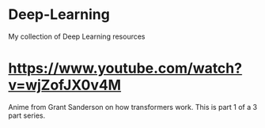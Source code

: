 # Deep-Learning
My collection of Deep Learning resources

# https://www.youtube.com/watch?v=wjZofJX0v4M  
Anime from Grant Sanderson on how transformers work. This is part 1 of a 3 part series.
